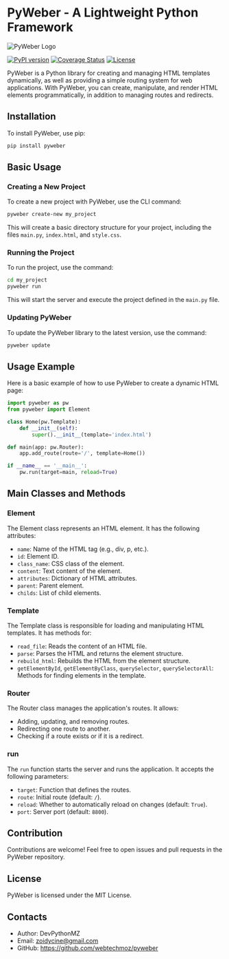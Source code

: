 # PyWeber - A Lightweight Python Framework

<img src="https://pyweber.readthedocs.io/en/latest/images/pyweber.png" alt="PyWeber Logo">

[![PyPI version](https://img.shields.io/pypi/v/pyweber.svg)](https://pypi.org/project/pyweber/) [![Coverage Status](https://coveralls.io/repos/github/webtechmoz/pyweber/badge.svg?branch=master)](https://coveralls.io/github/webtechmoz/pyweber?branch=master) [![License](https://img.shields.io/pypi/l/pyweber.svg)](https://github.com/webtechmoz/pyweber/blob/master/LICENSE)

PyWeber is a Python library for creating and managing HTML templates dynamically, as well as providing a simple routing system for web applications. With PyWeber, you can create, manipulate, and render HTML elements programmatically, in addition to managing routes and redirects.

## Installation

To install PyWeber, use pip:

```bash
pip install pyweber
```

## Basic Usage
### Creating a New Project
To create a new project with PyWeber, use the CLI command:
```bash
pyweber create-new my_project
```

This will create a basic directory structure for your project, including the files `main.py`, `index.html`, and `style.css`.

### Running the Project
To run the project, use the command:
```bash
cd my_project
pyweber run
```

This will start the server and execute the project defined in the `main.py` file.

### Updating PyWeber
To update the PyWeber library to the latest version, use the command:

```bash
pyweber update
```

## Usage Example
Here is a basic example of how to use PyWeber to create a dynamic HTML page:

```python
import pyweber as pw
from pyweber import Element

class Home(pw.Template):
    def __init__(self):
        super().__init__(template='index.html')

def main(app: pw.Router):
    app.add_route(route='/', template=Home())

if __name__ == '__main__':
    pw.run(target=main, reload=True)
```

## Main Classes and Methods
### Element
The Element class represents an HTML element. It has the following attributes:

- `name`: Name of the HTML tag (e.g., div, p, etc.).
- `id`: Element ID.
- `class_name`: CSS class of the element.
- `content`: Text content of the element.
- `attributes`: Dictionary of HTML attributes.
- `parent`: Parent element.
- `childs`: List of child elements.

### Template
The Template class is responsible for loading and manipulating HTML templates. It has methods for:
- `read_file`: Reads the content of an HTML file.
- `parse`: Parses the HTML and returns the element structure.
- `rebuild_html`: Rebuilds the HTML from the element structure.
- `getElementById`, `getElementByClass`, `querySelector`, `querySelectorAll`: Methods for finding elements in the template.

### Router
The Router class manages the application's routes. It allows:
- Adding, updating, and removing routes.
- Redirecting one route to another.
- Checking if a route exists or if it is a redirect.

### run
The `run` function starts the server and runs the application. It accepts the following parameters:
- `target`: Function that defines the routes.
- `route`: Initial route (default: `/`).
- `reload`: Whether to automatically reload on changes (default: `True`).
- `port`: Server port (default: `8800`).

## Contribution
Contributions are welcome! Feel free to open issues and pull requests in the PyWeber repository.

## License
PyWeber is licensed under the MIT License.

## Contacts
- Author: DevPythonMZ
- Email: zoidycine@gmail.com
- GitHub: https://github.com/webtechmoz/pyweber
